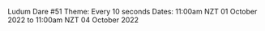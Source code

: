 Ludum Dare #51
Theme: Every 10 seconds
Dates: 11:00am NZT 01 October 2022 to 11:00am NZT 04 October 2022
